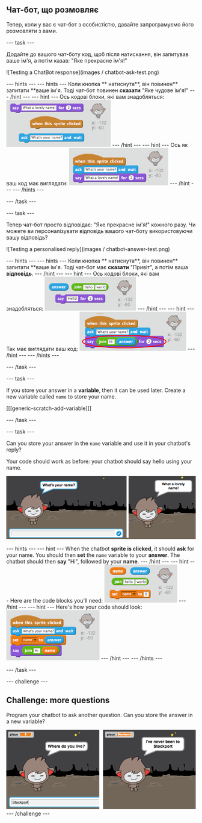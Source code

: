 ## Чат-бот, що розмовляє

Тепер, коли у вас є чат-бот з особистістю, давайте запрограмуємо його розмовляти з вами.

\--- task \---

Додайте до вашого чат-боту код, щоб після натискання, він запитував ваше ім'я, а потім казав: "Яке прекрасне ім'я!"

![Testing a ChatBot response](images / chatbot-ask-test.png)

\--- hints \--- \--- hints \--- Коли кнопка ** натиснута**, він повинен** запитати **ваше ім'я. Тоді чат-бот повинен **сказати** "Яке чудове ім'я!" \--- /hint \--- \--- hint \--- Ось кодові блоки, які вам знадобляться: ![Blocks for a ChatBot reply](images/chatbot-ask-blocks.png) \--- /hint \--- \--- hint \--- Ось як ваш код має виглядати: ![Code for a ChatBot reply](images/chatbot-ask-code.png) \--- /hint \--- \--- /hints \---

\--- /task \---

\--- task \---

Тепер чат-бот просто відповідає: "Яке прекрасне ім'я!" кожного разу. Чи можете ви персоналізувати відповідь вашого чат-боту використовуючи вашу відповідь?

![Testing a personalised reply](images / chatbot-answer-test.png)

\--- hints \--- \--- hints \--- Коли кнопка ** натиснута**, він повинен** запитати **ваше ім'я. Тоді чат-бот має **сказати** "Привіт", а потім ваша **відповідь**. \--- /hint \--- \--- hint \--- Ось кодові блоки, які вам знадобляться: ![Blocks for a personalised reply](images/chatbot-answer-blocks.png) \--- /hint \--- \--- hint \--- Так має виглядати ваш код: ![Code for a personalised reply](images/chatbot-answer-code.png) \--- /hint \--- \--- /hints \---

\--- /task \---

\--- task \---

If you store your answer in a **variable**, then it can be used later. Create a new variable called `name` to store your name.

[[[generic-scratch-add-variable]]]

\--- /task \---

\--- task \---

Can you store your answer in the `name` variable and use it in your chatbot's reply?

Your code should work as before: your chatbot should say hello using your name.

![Testing a 'name' variable](images/chatbot-ask-test.png)

\--- hints \--- \--- hint \--- When the chatbot **sprite is clicked**, it should **ask** for your name. You should then **set** the `name` variable to your **answer**. The chatbot should then **say** "Hi", followed by your **name**. \--- /hint \--- \--- hint \--- Here are the code blocks you'll need: ![Blocks for a 'name' variable](images/chatbot-variable-blocks.png) \--- /hint \--- \--- hint \--- Here's how your code should look: ![Code for a 'name' variable](images/chatbot-variable-code.png) \--- /hint \--- \--- /hints \---

\--- /task \---

\--- challenge \---

## Challenge: more questions

Program your chatbot to ask another question. Can you store the answer in a new variable?

![More questions](images/chatbot-question.png) \--- /challenge \---